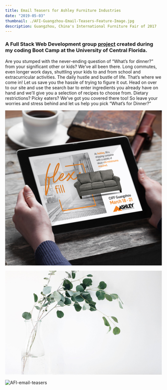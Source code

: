 ```yaml
---
title: Email Teasers for Ashley Furniture Industries
date: "2019-05-03"
thumbnail: ./AFI-Guangzhou-Email-Teasers-Feature-Image.jpg
description: Guangzhou, China's International Furniture Fair of 2017
---
```


### A Full Stack Web Development group [project](https://github.com/valiantcreative33/whats-for-dinner) created during my coding Boot Camp at the University of Central Florida.

Are you stumped with the never-ending question of “What’s for dinner?” from your significant other or kids? We’ve all been there. Long commutes, even longer work days, shuttling your kids to and from school and extracurricular activities. The daily hustle and bustle of life. That’s where we come in! Let us save you the hassle of trying to figure it out. Head on over to our site and use the search bar to enter ingredients you already have on hand and we’ll give you a selection of recipes to choose from. Dietary restrictions? Picky eaters? We’ve got you covered there too! So leave your worries and stress behind and let us help you pick “What’s for Dinner?”

<div class="kg-card kg-image-card kg-width-full">

![AFI-email-teasers](./AFI-Guangzhou-Email-Teasers-Mockup-02.jpg)

</div>

<div class="kg-card kg-image-card kg-width-full">

![AFI-email-teasers](./jazmin-quaynor-105210-unsplash.jpg)

</div>

<div class="kg-card kg-image-card kg-width-full">

![AFI-email-teasers](./whats-for-dinner-iMac-mockup.jpg)

</div>
